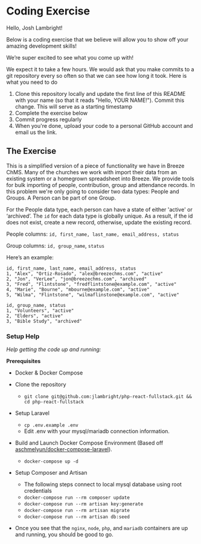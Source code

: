 # Coding Exercise

Hello, Josh Lambright!

Below is a coding exercise that we believe will allow you to show off your amazing development skills!

We’re super excited to see what you come up with!

We expect it to take a few hours. We would ask that you make commits to a git repository every so often so that we can see how long it took. Here is what you need to do

1. Clone this repository locally and update the first line of this README with your name (so that it reads "Hello, YOUR NAME!"). Commit this change. This will serve as a starting timestamp
2. Complete the exercise below
3. Commit progress regularly
4. When you're done, upload your code to a personal GitHub account and email us the link.

## The Exercise

This is a simplified version of a piece of functionality we have in Breeze ChMS. Many of the churches we work with import their data from an existing system or a homegrown spreadsheet into Breeze. We provide tools for bulk importing of people, contribution, group and attendance records.
In this problem we're only going to consider two data types: People and Groups. A Person can be part of one Group.

For the People data type, each person can have a state of either 'active' or ‘archived’. The `id` for each data type is globally unique. As a result, if the id does not exist, create a new record, otherwise, update the existing record.

People columns:
  `id, first_name, last_name, email_address, status`

Group columns:
  `id, group_name`, `status`

Here’s an example:

```
id, first_name, last_name, email_address, status
1, "Alex", "Ortiz-Rosado", "alex@breezechms.com", "active"
2, "Jon", "VerLee", "jon@breezechms.com", "archived"
3, "Fred", "Flintstone", "fredflintstone@example.com", "active"
4, "Marie", "Bourne", "mbourne@example.com", "active"
5, "Wilma", "Flintstone", "wilmaflinstone@example.com", "active"
```

```
id, group_name, status
1, "Volunteers", "active"
2, "Elders", "active"
3, "Bible Study", "archived"
```

### Setup Help

*Help getting the code up and running:*

**Prerequisites**
- Docker & Docker Compose

- Clone the repository
  - `git clone git@github.com:jlambright/php-react-fullstack.git && cd php-react-fullstack`
- Setup Laravel
  - `cp .env.example .env`
  - Edit .env with your mysql/mariadb connection information. 
- Build and Launch Docker Compose Environment (Based off [aschmelyun/docker-compose-laravel](https://github.com/aschmelyun/docker-compose-laravel)).
  - `docker-compose up -d`
- Setup Composer and Artisan
  - The following steps connect to local mysql database using root credentials
  - `docker-compose run --rm composer update`
  - `docker-compose run --rm artisan key:generate`
  - `docker-compose run --rm artisan migrate`
  - `docker-compose run --rm artisan db:seed`
- Once you see that the `nginx`, `node`, `php`, and `mariadb` containers are up and running,
 you should be good to go.
